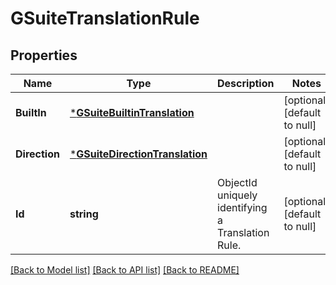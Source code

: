 # GSuiteTranslationRule

## Properties
Name | Type | Description | Notes
------------ | ------------- | ------------- | -------------
**BuiltIn** | [***GSuiteBuiltinTranslation**](GSuiteBuiltinTranslation.md) |  | [optional] [default to null]
**Direction** | [***GSuiteDirectionTranslation**](GSuiteDirectionTranslation.md) |  | [optional] [default to null]
**Id** | **string** | ObjectId uniquely identifying a Translation Rule. | [optional] [default to null]

[[Back to Model list]](../README.md#documentation-for-models) [[Back to API list]](../README.md#documentation-for-api-endpoints) [[Back to README]](../README.md)


